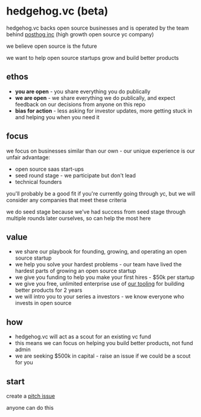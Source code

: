 # hedgehog.vc (beta)

hedgehog.vc backs open source businesses and is operated by the team behind [posthog inc](https://posthog.com) (high growth open source yc company)

we believe open source is the future 

we want to help open source startups grow and build better products

## ethos

* **you are open** - you share everything you do publically
* **we are open** - we share everything we do publically, and expect feedback on our decisions from anyone on this repo
* **bias for action** - less asking for investor updates, more getting stuck in and helping you when you need it

## focus

we focus on businesses similar than our own - our unique experience is our unfair advantage:

* open source saas start-ups
* seed round stage - we participate but don't lead
* technical founders

you'll probably be a good fit if you're currently going through yc, but we will consider any companies that meet these criteria

we do seed stage because we've had success from seed stage through multiple rounds later ourselves, so can help the most here

## value

* we share our playbook for founding, growing, and operating an open source startup
* we help you solve your hardest problems - our team have lived the hardest parts of growing an open source startup
* we give you funding to help you make your first hires - $50k per startup
* we give you free, unlimited enterprise use of [our tooling](https://posthog.com/product) for building better products for 2 years
* we will intro you to your series a investors - we know everyone who invests in open source

## how

* hedgehog.vc will act as a scout for an existing vc fund
* this means we can focus on helping you build better products, not fund admin 
* we are seeking $500k in capital - raise an issue if we could be a scout for you

## start

create a [pitch issue](https://github.com/PostHog/hedgehog.vc/issues/new?assignees=&labels=pitch&template=pitch.md&title=%5BPITCH%5D)

anyone can do this
